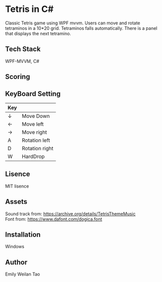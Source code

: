 # Tetris in C#
Classic Tetris game using WPF mvvm. Users can move and rotate tetraminos in a 10\*20 grid. Tetraminos falls automatically. There is a panel that displays the next tetramino.

## Tech Stack
WPF-MVVM, C#

## Scoring

## KeyBoard Setting
| Key |  |
|---|---|
| ↓ | Move Down |
| ← | Move left |
| → | Move right |
| A | Rotation left |
| D | Rotation right |
| W | HardDrop |

## Lisence
MIT lisence

## Assets
Sound track from: https://archive.org/details/TetrisThemeMusic </br>
Font from: https://www.dafont.com/dogica.font

## Installation 
Windows

## Author
Emily Weilan Tao
